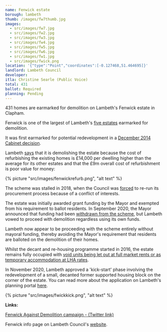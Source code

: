 ```yaml
---
name: Fenwick estate 
borough: lambeth
thumb: /images/fw7thumb.jpg
images:
  - src/images/fw7.jpg
  - src/images/fw2.jpg
  - src/images/fw3.jpg
  - src/images/fw4.jpg
  - src/images/fw5.jpg
  - src/images/fw6.jpg
  - src/images/fw1.jpg
  - src/images/fwick.png
location: '{"type":"Point","coordinates":[-0.127468,51.464695]}'
landlord: Lambeth Council
developer:
itla: Christine Searle (Public Voice)
total: 431
ballot: Required
planning: Pending
---
```

431 homes are earmarked for demolition on Lambeth's Fenwick estate in Clapham.

Fenwick is one of the largest of Lambeth's [five estates](/underthreat/lambeth) earmarked for demolition.

It was first earmarked for potential redevelopment in a [December 2014 Cabinet decision](https://moderngov.lambeth.gov.uk/documents/s70441/03_Lambeth%20Estate%20Regeneration%20and%20Housing%20Delivery%20-%20December%202014%20v3%20docx.pdf).

Lambeth [says](https://moderngov.lambeth.gov.uk/documents/g9750/Publicreports%20pack%20Monday%2011-Jul-2016%2019.00%20Cabinet.pdf?T=10) that it is demolishing the estate because the cost of refurbishing the existing homes is £14,000 per dwelling higher than the average for its other estates and that the £9m overall cost of refurbishment is poor value for money:

{% picture "src/images/fenwickrefurb.png", "alt text" %}

The scheme was stalled in 2018, when the Council was [forced](https://www.architectsjournal.co.uk/news/karakusevic-carson-forces-council-to-rerun-flawed-estate-contest/10028456.article) to re-run its procurement process because of a conflict of interests.

The estate was initially awarded grant funding by the Mayor and exempted from his requirement to ballot residents. In September 2020, the Mayor announced that funding had been [withdrawn from the scheme](https://www.insidehousing.co.uk/news/news/gla-funding-withdrawn-for-three-major-council-estate-regeneration-schemes-68045), but Lambeth vowed to proceed with demolition regardless using its own funds.

Lambeth now appear to be proceeding with the scheme entirely without mayoral funding, thereby avoiding the Mayor's requirement that residents are balloted on the demolition of their homes.

Whilst the decant and re-housing programme started in 2016, the estate remains fully occupied with [void units being let out at full market rents or as temporary accommodation at LHA rates](https://www.whatdotheyknow.com/request/581698/response/1393236/attach/4/Attachment%202.pdf).

In November 2020, Lambeth approved a 'kick-start' phase involving the redevelopment of a small, decanted former supported housing block on the corner of the estate. You can read more about the application on Lambeth's planning portal [here](https://moderngov.lambeth.gov.uk/documents/s122755/PAC%20-%20Fenwick%2020-02374-RG3%20FINAL.pdf).

{% picture "src/images/fwickkick.png", "alt text" %}

__Links:__

[Fenwick Against Demolition campaign - (Twitter link)](https://twitter.com/fenwick_place)

Fenwick info page on Lambeth Council's [website](http://engage.homesforlambeth.co.uk/what_s_happening_on_fenwick_estate).



